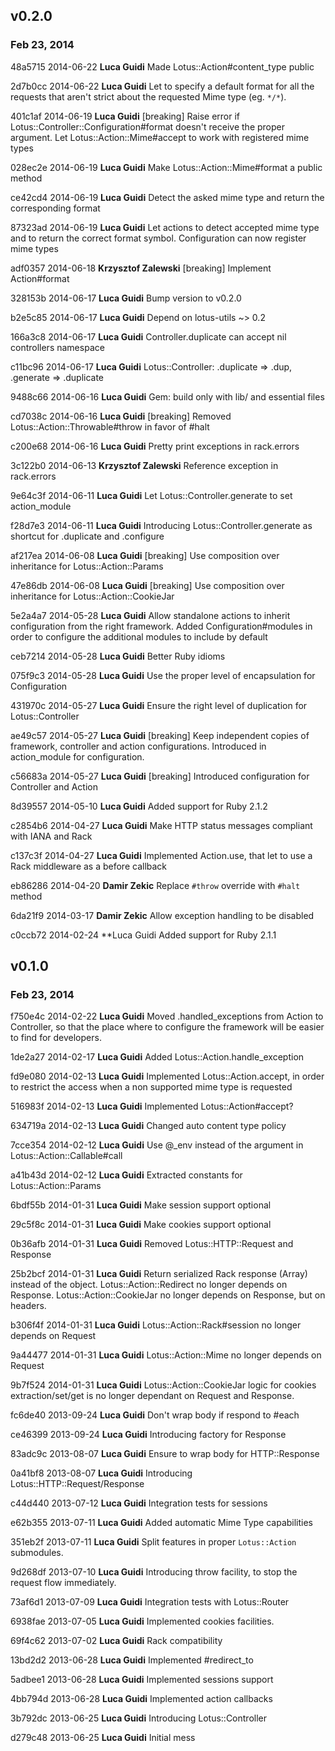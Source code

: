 ## v0.2.0
### Feb 23, 2014

48a5715 2014-06-22 **Luca Guidi** Made Lotus::Action#content_type public

2d7b0cc 2014-06-22 **Luca Guidi** Let to specify a default format for all the requests that aren't strict about the requested Mime type (eg. `*/*`).

401c1af 2014-06-19 **Luca Guidi** [breaking] Raise error if Lotus::Controller::Configuration#format doesn't receive the proper argument. Let Lotus::Action::Mime#accept to work with registered mime types

028ec2e 2014-06-19 **Luca Guidi** Make Lotus::Action::Mime#format a public method

ce42cd4 2014-06-19 **Luca Guidi** Detect the asked mime type and return the corresponding format

87323ad 2014-06-19 **Luca Guidi** Let actions to detect accepted mime type and to return the correct format symbol. Configuration can now register mime types

adf0357 2014-06-18 **Krzysztof Zalewski** [breaking] Implement Action#format

328153b 2014-06-17 **Luca Guidi** Bump version to v0.2.0

b2e5c85 2014-06-17 **Luca Guidi** Depend on lotus-utils ~> 0.2

166a3c8 2014-06-17 **Luca Guidi** Controller.duplicate can accept nil controllers namespace

c11bc96 2014-06-17 **Luca Guidi** Lotus::Controller: .duplicate => .dup, .generate => .duplicate

9488c66 2014-06-16 **Luca Guidi** Gem: build only with lib/ and essential files

cd7038c 2014-06-16 **Luca Guidi** [breaking] Removed Lotus::Action::Throwable#throw in favor of #halt

c200e68 2014-06-16 **Luca Guidi** Pretty print exceptions in rack.errors

3c122b0 2014-06-13 **Krzysztof Zalewski** Reference exception in rack.errors

9e64c3f 2014-06-11 **Luca Guidi** Let Lotus::Controller.generate to set action_module

f28d7e3 2014-06-11 **Luca Guidi** Introducing Lotus::Controller.generate as shortcut for .duplicate and .configure

af217ea 2014-06-08 **Luca Guidi** [breaking] Use composition over inheritance for Lotus::Action::Params

47e86db 2014-06-08 **Luca Guidi** [breaking] Use composition over inheritance for Lotus::Action::CookieJar

5e2a4a7 2014-05-28 **Luca Guidi** Allow standalone actions to inherit configuration from the right framework. Added Configuration#modules in order to configure the additional modules to include by default

ceb7214 2014-05-28 **Luca Guidi** Better Ruby idioms

075f9c3 2014-05-28 **Luca Guidi** Use the proper level of encapsulation for Configuration

431970c 2014-05-27 **Luca Guidi** Ensure the right level of duplication for Lotus::Controller

ae49c57 2014-05-27 **Luca Guidi** [breaking] Keep independent copies of framework, controller and action configurations. Introduced in action_module for configuration.

c56683a 2014-05-27 **Luca Guidi** [breaking] Introduced configuration for Controller and Action

8d39557 2014-05-10 **Luca Guidi** Added support for Ruby 2.1.2

c2854b6 2014-04-27 **Luca Guidi** Make HTTP status messages compliant with IANA and Rack

c137c3f 2014-04-27 **Luca Guidi** Implemented Action.use, that let to use a Rack middleware as a before callback

eb86286 2014-04-20 **Damir Zekic** Replace `#throw` override with `#halt` method

6da21f9 2014-03-17 **Damir Zekic** Allow exception handling to be disabled

c0ccb72 2014-02-24 **Luca Guidi Added support for Ruby 2.1.1

## v0.1.0
### Feb 23, 2014

f750e4c 2014-02-22 **Luca Guidi** Moved .handled_exceptions from Action to Controller, so that the place where to configure the framework will be easier to find for developers.

1de2a27 2014-02-17 **Luca Guidi** Added Lotus::Action.handle_exception

fd9e080 2014-02-13 **Luca Guidi** Implemented Lotus::Action.accept, in order to restrict the access when a non supported mime type is requested

516983f 2014-02-13 **Luca Guidi** Implemented Lotus::Action#accept?

634719a 2014-02-13 **Luca Guidi** Changed auto content type policy

7cce354 2014-02-12 **Luca Guidi** Use @_env instead of the argument in Lotus::Action::Callable#call

a41b43d 2014-02-12 **Luca Guidi** Extracted constants for Lotus::Action::Params

6bdf55b 2014-01-31 **Luca Guidi** Make session support optional

29c5f8c 2014-01-31 **Luca Guidi** Make cookies support optional

0b36afb 2014-01-31 **Luca Guidi** Removed Lotus::HTTP::Request and Response

25b2bcf 2014-01-31 **Luca Guidi** Return serialized Rack response (Array) instead of the object. Lotus::Action::Redirect no longer depends on Response. Lotus::Action::CookieJar no longer depends on Response, but on headers.

b306f4f 2014-01-31 **Luca Guidi** Lotus::Action::Rack#session no longer depends on Request

9a44477 2014-01-31 **Luca Guidi** Lotus::Action::Mime no longer depends on Request

9b7f524 2014-01-31 **Luca Guidi** Lotus::Action::CookieJar logic for cookies extraction/set/get is no longer dependant on Request and Response.

fc6de40 2013-09-24 **Luca Guidi** Don't wrap body if respond to #each

ce46399 2013-09-24 **Luca Guidi** Introducing factory for Response

83adc9c 2013-08-07 **Luca Guidi** Ensure to wrap body for HTTP::Response

0a41bf8 2013-08-07 **Luca Guidi** Introducing Lotus::HTTP::Request/Response

c44d440 2013-07-12 **Luca Guidi** Integration tests for sessions

e62b355 2013-07-11 **Luca Guidi** Added automatic Mime Type capabilities

351eb2f 2013-07-11 **Luca Guidi** Split features in proper `Lotus::Action` submodules.

9d268df 2013-07-10 **Luca Guidi** Introducing throw facility, to stop the request flow immediately.

73af6d1 2013-07-09 **Luca Guidi** Integration tests with Lotus::Router

6938fae 2013-07-05 **Luca Guidi** Implemented cookies facilities.

69f4c62 2013-07-02 **Luca Guidi** Rack compatibility

13bd2d2 2013-06-28 **Luca Guidi** Implemented #redirect_to

5adbee1 2013-06-28 **Luca Guidi** Implemented sessions support

4bb794d 2013-06-28 **Luca Guidi** Implemented action callbacks

3b792dc 2013-06-25 **Luca Guidi** Introducing Lotus::Controller

d279c48 2013-06-25 **Luca Guidi** Initial mess
